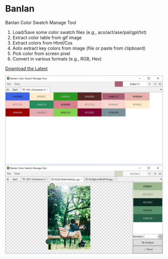 # Banlan
Banlan Color Swatch Manage Tool
1. Load/Save some color swatch files (e.g., aco/act/ase/pal/gpl/txt)
2. Extract color table from gif image
3. Extract colors from Html/Css
4. Aoto extract key colors from image (file or paste from clipboard)
5. Pick color from screen pixel
6. Convert in various formats (e.g., RGB, Hex)

[Download the Latest](https://github.com/funwaywang/Banlan/releases)

![Screenshot1](https://github.com/funwaywang/Banlan/blob/master/Documents/Images/screenshot_1.png "Main screen")
![Screenshot2](https://github.com/funwaywang/Banlan/blob/master/Documents/Images/screenshot_2.png "Extract colors from image")
